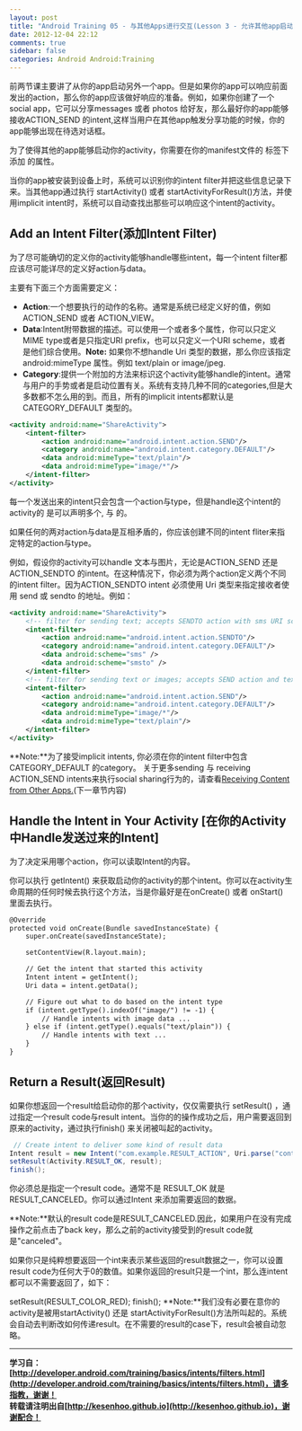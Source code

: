 ```yaml
---
layout: post
title: "Android Training 05 - 与其他Apps进行交互(Lesson 3 - 允许其他app启动你的activity)"
date: 2012-12-04 22:12
comments: true
sidebar: false
categories: Android Android:Training
---
```


前两节课主要讲了从你的app启动另外一个app。但是如果你的app可以响应前面发出的action，那么你的app应该做好响应的准备。例如，如果你创建了一个social app，它可以分享messages 或者 photos 给好友，那么最好你的app能够接收ACTION_SEND 的intent,这样当用户在其他app触发分享功能的时候，你的app能够出现在待选对话框。

为了使得其他的app能够启动你的activity，你需要在你的manifest文件的<activity> 标签下添加<intent-filter> 的属性。

当你的app被安装到设备上时，系统可以识别你的intent filter并把这些信息记录下来。当其他app通过执行 startActivity() 或者 startActivityForResult()方法，并使用implicit intent时，系统可以自动查找出那些可以响应这个intent的activity。

<!-- more -->

## Add an Intent Filter(添加Intent Filter)
为了尽可能确切的定义你的activity能够handle哪些intent，每一个intent filter都应该尽可能详尽的定义好action与data。

主要有下面三个方面需要定义：

* **Action**:一个想要执行的动作的名称。通常是系统已经定义好的值，例如 ACTION_SEND 或者 ACTION_VIEW。
* **Data**:Intent附带数据的描述。可以使用一个或者多个属性，你可以只定义MIME type或者是只指定URI prefix，也可以只定义一个URI scheme，或者是他们综合使用。**Note:** 如果你不想handle Uri 类型的数据，那么你应该指定 android:mimeType 属性。例如 text/plain or image/jpeg.
* **Category**:提供一个附加的方法来标识这个activity能够handle的intent。通常与用户的手势或者是启动位置有关。系统有支持几种不同的categories,但是大多数都不怎么用的到。而且，所有的implicit intents都默认是 CATEGORY_DEFAULT 类型的。
```xml
<activity android:name="ShareActivity">
    <intent-filter>
        <action android:name="android.intent.action.SEND"/>
        <category android:name="android.intent.category.DEFAULT"/>
        <data android:mimeType="text/plain"/>
        <data android:mimeType="image/*"/>
    </intent-filter>
</activity>
```
每一个发送出来的intent只会包含一个action与type，但是handle这个intent的activity的 <intent-filter>是可以声明多个<action>, <category>与 <data> 的。

如果任何的两对action与data是互相矛盾的，你应该创建不同的intent fliter来指定特定的action与type。

例如，假设你的activity可以handle 文本与图片，无论是ACTION_SEND 还是 ACTION_SENDTO 的intent。在这种情况下，你必须为两个action定义两个不同的intent filter。因为ACTION_SENDTO intent 必须使用 Uri 类型来指定接收者使用 send 或 sendto 的地址。例如：
```xml
<activity android:name="ShareActivity">
    <!-- filter for sending text; accepts SENDTO action with sms URI schemes -->
    <intent-filter>
        <action android:name="android.intent.action.SENDTO"/>
        <category android:name="android.intent.category.DEFAULT"/>
        <data android:scheme="sms" />
        <data android:scheme="smsto" />
    </intent-filter>
    <!-- filter for sending text or images; accepts SEND action and text or image data -->
    <intent-filter>
        <action android:name="android.intent.action.SEND"/>
        <category android:name="android.intent.category.DEFAULT"/>
        <data android:mimeType="image/*"/>
        <data android:mimeType="text/plain"/>
    </intent-filter>
</activity>
```
**Note:**为了接受implicit intents, 你必须在你的intent filter中包含 CATEGORY_DEFAULT 的category。
关于更多sending 与 receiving ACTION_SEND intents来执行social sharing行为的，请查看[Receiving Content from Other Apps.](http://developer.android.com/training/sharing/receive.html)(下一章节内容)

## Handle the Intent in Your Activity [在你的Activity中Handle发送过来的Intent]
为了决定采用哪个action，你可以读取Intent的内容。

你可以执行 getIntent() 来获取启动你的activity的那个intent。你可以在activity生命周期的任何时候去执行这个方法，当是你最好是在onCreate() 或者 onStart() 里面去执行。
```xml
@Override
protected void onCreate(Bundle savedInstanceState) {
    super.onCreate(savedInstanceState);

    setContentView(R.layout.main);

    // Get the intent that started this activity
    Intent intent = getIntent();
    Uri data = intent.getData();

    // Figure out what to do based on the intent type
    if (intent.getType().indexOf("image/") != -1) {
        // Handle intents with image data ...
    } else if (intent.getType().equals("text/plain")) {
        // Handle intents with text ...
    }
}
```
## Return a Result(返回Result)
如果你想返回一个result给启动你的那个activity，仅仅需要执行 setResult() ，通过指定一个result code与result intent。当你的的操作成功之后，用户需要返回到原来的activity，通过执行finish() 来关闭被叫起的activity。
```java
 // Create intent to deliver some kind of result data
Intent result = new Intent("com.example.RESULT_ACTION", Uri.parse("content://result_uri");
setResult(Activity.RESULT_OK, result);
finish();
```
你必须总是指定一个result code。通常不是 RESULT_OK 就是 RESULT_CANCELED。你可以通过Intent 来添加需要返回的数据。

**Note:**默认的result code是RESULT_CANCELED.因此，如果用户在没有完成操作之前点击了back key，那么之前的activity接受到的result code就是"canceled"。

如果你只是纯粹想要返回一个int来表示某些返回的result数据之一，你可以设置result code为任何大于0的数值。如果你返回的result只是一个int，那么连intent都可以不需要返回了，如下：

setResult(RESULT_COLOR_RED);
finish();
**Note:**我们没有必要在意你的activity是被用startActivity() 还是 startActivityForResult()方法所叫起的。系统会自动去判断改如何传递result。在不需要的result的case下，result会被自动忽略。

*********************************
**学习自：[http://developer.android.com/training/basics/intents/filters.html](http://developer.android.com/training/basics/intents/filters.html)，请多指教，谢谢！**  
**转载请注明出自[http://kesenhoo.github.io](http://kesenhoo.github.io)，谢谢配合！**






